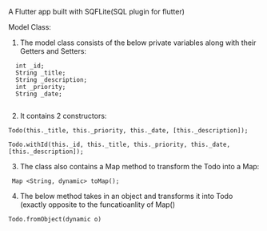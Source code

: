 

A Flutter app built with SQFLite(SQL plugin for flutter)

Model Class:

1. The model class consists of the below private variables along with their Getters and Setters:
```
  int _id;
  String _title;
  String _description;
  int _priority;
  String _date;
  
  ```
  2. It contains 2 constructors:
  ```
  Todo(this._title, this._priority, this._date, [this._description]);

  Todo.withId(this._id, this._title, this._priority, this._date,[this._description]);
  ```
3. The class also contains a Map method to transform the Todo into a Map:
```
 Map <String, dynamic> toMap();
 ```
 4. The below method takes in an object and transforms it into Todo (exactly opposite to the funcatioanlity of Map() 
 ```
 Todo.fromObject(dynamic o)
 ```
 
 
